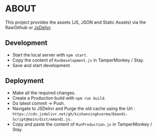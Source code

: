 # ABOUT
This project provides the assets (JS, JSON and Static Assets) via the RawGithub or [JsDelivr](https://www.jsdelivr.com/github).

## Development
- Start the local server with `npm start`.
- Copy the content of `RunDevelopment.js` in TamperMonkey / Stay.
- Save and start development.

## Deployment
- Make all the required changes.
- Create a Production build with `npm run build`.
- Do latest commit -> Push.
- Navigate to JSDelivr and Purge the old cache using the Url : `https://cdn.jsdelivr.net/gh/kishansinghverma/Emandi-Script@main/dist/emandi.js`.
- Copy and paste the content of `RunProduction.js` in TamperMonkey / Stay.